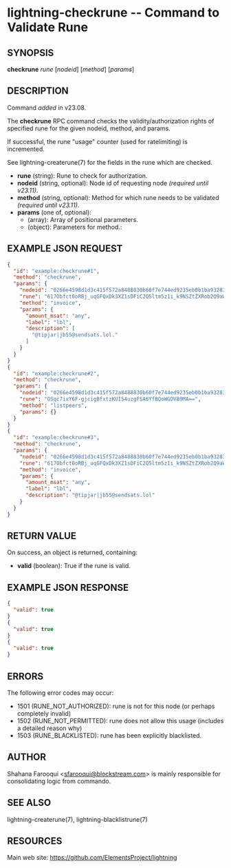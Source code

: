 lightning-checkrune -- Command to Validate Rune
===============================================

SYNOPSIS
--------

**checkrune** *rune* [*nodeid*] [*method*] [*params*] 

DESCRIPTION
-----------

Command *added* in v23.08.

The **checkrune** RPC command checks the validity/authorization rights of specified rune for the given nodeid, method, and params.

If successful, the rune "usage" counter (used for ratelimiting) is incremented.

See lightning-createrune(7) for the fields in the rune which are checked.

- **rune** (string): Rune to check for authorization.
- **nodeid** (string, optional): Node id of requesting node *(required until v23.11)*.
- **method** (string, optional): Method for which rune needs to be validated *(required until v23.11)*.
- **params** (one of, optional):
  - (array): Array of positional parameters.
  - (object): Parameters for method.:

EXAMPLE JSON REQUEST
--------------------

```json
{
  "id": "example:checkrune#1",
  "method": "checkrune",
  "params": {
    "nodeid": "0266e4598d1d3c415f572a8488830b60f7e744ed9235eb0b1ba93283b315c03518",
    "rune": "617Obfct0oRBj_uqGFQxDk3XZ1sDFiC2Q5ltm5z1i_k9NSZtZXRob2Q9aW52b2ljZSZwbmFtZWRlc2NyaXB0aW9uPUB0aXBqYXJcfGpiNTVAc2VuZHNhdHMubG9s",
    "method": "invoice",
    "params": {
      "amount_msat": "any",
      "label": "lbl",
      "description": [
        "@tipjar|jb55@sendsats.lol."
      ]
    }
  }
}
{
  "id": "example:checkrune#2",
  "method": "checkrune",
  "params": {
    "nodeid": "0266e4598d1d3c415f572a8488830b60f7e744ed9235eb0b1ba93283b315c03518",
    "rune": "OSqc7ixY6F-gjcigBfxtzKUI54uzgFSA6YfBQoWGDV89MA==",
    "method": "listpeers",
    "params": {}
  }
}
{
  "id": "example:checkrune#3",
  "method": "checkrune",
  "params": {
    "nodeid": "0266e4598d1d3c415f572a8488830b60f7e744ed9235eb0b1ba93283b315c03518",
    "rune": "617Obfct0oRBj_uqGFQxDk3XZ1sDFiC2Q5ltm5z1i_k9NSZtZXRob2Q9aW52b2ljZSZwbmFtZWRlc2NyaXB0aW9uPUB0aXBqYXJcfGpiNTVAc2VuZHNhdHMubG9s",
    "method": "invoice",
    "params": {
      "amount_msat": "any",
      "label": "lbl",
      "description": "@tipjar|jb55@sendsats.lol"
    }
  }
}
```

RETURN VALUE
------------

On success, an object is returned, containing:

- **valid** (boolean): True if the rune is valid.

EXAMPLE JSON RESPONSE
---------------------

```json
{
  "valid": true
}
{
  "valid": true
}
{
  "valid": true
}
```

ERRORS
------

The following error codes may occur:

- 1501 (RUNE\_NOT\_AUTHORIZED): rune is not for this node (or perhaps completely invalid)
- 1502 (RUNE\_NOT\_PERMITTED): rune does not allow this usage (includes a detailed reason why)
- 1503 (RUNE\_BLACKLISTED): rune has been explicitly blacklisted.

AUTHOR
------

Shahana Farooqui <<sfarooqui@blockstream.com>> is mainly responsible for consolidating logic from commando.

SEE ALSO
--------

lightning-createrune(7), lightning-blacklistrune(7)

RESOURCES
---------

Main web site: <https://github.com/ElementsProject/lightning>
